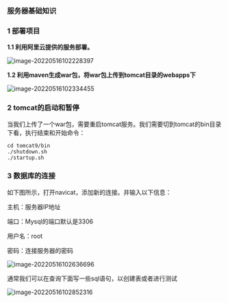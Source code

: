 ### 服务器基础知识

### 1 部署项目

**1.1 利用阿里云提供的服务部署。**

![image-20220516102228397](..\交接\图片\image-20220516102228397.png)

**1.2 利用maven生成war包，将war包上传到tomcat目录的webapps下**

![image-20220516102334455](..\交接\图片\image-20220516102334455.png)

### 2 tomcat的启动和暂停

当我们上传了一个war包，需要重启tomcat服务。我们需要切到tomcat的bin目录下看，执行结束和开始命令：

```shell
cd tomcat9/bin
./shutdown.sh
./startup.sh
```

### 3 数据库的连接

如下图所示，打开navicat，添加新的连接。并输入以下信息：

主机：服务器IP地址

端口：Mysql的端口默认是3306

用户名：root

密码：连接服务器的密码

![image-20220516102636696](..\交接\图片\image-20220516102636696.png)

通常我们可以在查询下面写一些sql语句，以创建表或者进行测试

![image-20220516102852316](..\交接\图片\image-20220516102852316.png)